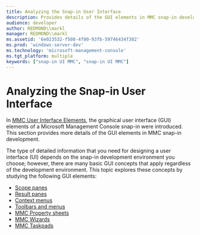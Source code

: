 ```yaml
---
title: Analyzing the Snap-in User Interface
description: Provides details of the GUI elements in MMC snap-in development.
audience: developer
author: REDMOND\\markl
manager: REDMOND\\markl
ms.assetid: '6e023532-f508-4f00-93fb-59746434f382'
ms.prod: 'windows-server-dev'
ms.technology: 'microsoft-management-console'
ms.tgt_platform: multiple
keywords: ["snap-in UI MMC", "snap-in UI MMC"]
---
```


# Analyzing the Snap-in User Interface

In [MMC User Interface Elements](mmc-user-interface-elements.md), the graphical user interface (GUI) elements of a Microsoft Management Console snap-in were introduced. This section provides more details of the GUI elements in MMC snap-in development.

The type of detailed information that you need for designing a user interface (UI) depends on the snap-in development environment you choose; however, there are many basic GUI concepts that apply regardless of the development environment. This topic explores these concepts by studying the following GUI elements:

-   [Scope panes](scope-panes.md)
-   [Result panes](result-panes.md)
-   [Context menus](context-menus.md)
-   [Toolbars and menus](toolbars-and-menus.md)
-   [MMC Property sheets](mmc-property-sheets.md)
-   [MMC Wizards](mmc-wizards.md)
-   [MMC Taskpads](mmc-taskpads.md)

 

 




